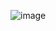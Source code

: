 ![image](https://github.com/UserMist/WebcamSample/assets/159256059/1fb574f1-68f9-4ee0-a8d2-dd68b9133ace)
